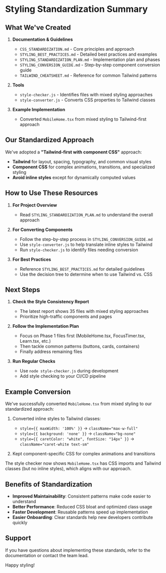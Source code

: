 # Styling Standardization Summary

## What We've Created

1. **Documentation & Guidelines**
   - `CSS_STANDARDIZATION.md` - Core principles and approach
   - `STYLING_BEST_PRACTICES.md` - Detailed best practices and examples
   - `STYLING_STANDARDIZATION_PLAN.md` - Implementation plan and phases
   - `STYLING_CONVERSION_GUIDE.md` - Step-by-step component conversion guide
   - `TAILWIND_CHEATSHEET.md` - Reference for common Tailwind patterns

2. **Tools**
   - `style-checker.js` - Identifies files with mixed styling approaches
   - `style-converter.js` - Converts CSS properties to Tailwind classes

3. **Example Implementation**
   - Converted `MobileHome.tsx` from mixed styling to Tailwind-first approach

## Our Standardized Approach

We've adopted a **"Tailwind-first with component CSS"** approach:

- **Tailwind** for layout, spacing, typography, and common visual styles
- **Component CSS** for complex animations, transitions, and specialized styling
- **Avoid inline styles** except for dynamically computed values

## How to Use These Resources

1. **For Project Overview**
   - Read `STYLING_STANDARDIZATION_PLAN.md` to understand the overall approach

2. **For Converting Components**
   - Follow the step-by-step process in `STYLING_CONVERSION_GUIDE.md`
   - Use `style-converter.js` to help translate inline styles to Tailwind
   - Run `style-checker.js` to identify files needing conversion

3. **For Best Practices**
   - Reference `STYLING_BEST_PRACTICES.md` for detailed guidelines
   - Use the decision tree to determine when to use Tailwind vs. CSS

## Next Steps

1. **Check the Style Consistency Report**
   - The latest report shows 35 files with mixed styling approaches
   - Prioritize high-traffic components and pages

2. **Follow the Implementation Plan**
   - Focus on Phase 1 files first (MobileHome.tsx, FocusTimer.tsx, Learn.tsx, etc.)
   - Then tackle common patterns (buttons, cards, containers)
   - Finally address remaining files

3. **Run Regular Checks**
   - Use `node style-checker.js` during development
   - Add style checking to your CI/CD pipeline

## Example Conversion

We've successfully converted `MobileHome.tsx` from mixed styling to our standardized approach:

1. Converted inline styles to Tailwind classes:
   - `style={{ maxWidth: '100%' }}` → `className="max-w-full"`
   - `style={{ background: 'none' }}` → `className="bg-none"`
   - `style={{ caretColor: "white", fontSize: "14px" }}` → `className="caret-white text-sm"`

2. Kept component-specific CSS for complex animations and transitions

The style checker now shows `MobileHome.tsx` has CSS imports and Tailwind classes (but no inline styles), which aligns with our approach.

## Benefits of Standardization

- **Improved Maintainability**: Consistent patterns make code easier to understand
- **Better Performance**: Reduced CSS bloat and optimized class usage
- **Faster Development**: Reusable patterns speed up implementation
- **Easier Onboarding**: Clear standards help new developers contribute quickly

## Support

If you have questions about implementing these standards, refer to the documentation or contact the team lead.

Happy styling!
